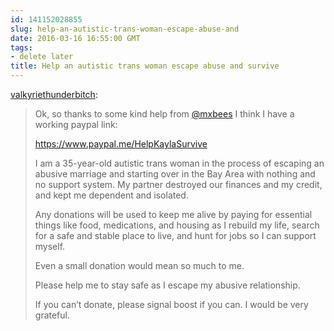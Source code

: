 ```yaml
---
id: 141152028855
slug: help-an-autistic-trans-woman-escape-abuse-and
date: 2016-03-16 16:55:00 GMT
tags:
- delete later
title: Help an autistic trans woman escape abuse and survive
---
```

<p><a class="tumblr_blog" href="http://valkyriethunderbitch.tumblr.com/post/141059911763">valkyriethunderbitch</a>:</p>
<blockquote>
<p>Ok, so thanks to some kind help from <a href="https://tmblr.co/mQ1cxfcq2fduTOMS6HL6Uvw">@mxbees</a> I think I have a working paypal link:</p>
<p><a href="https://www.paypal.me/HelpKaylaSurvive">https://www.paypal.me/HelpKaylaSurvive</a></p>
<p>I am a 35-year-old autistic trans woman in the process of escaping an abusive marriage and starting over in the Bay Area with nothing and no support system. My partner destroyed our finances and my credit, and kept me dependent and isolated. <br></p>
<p>Any donations will be used to keep me alive by paying for essential things like food, medications, and housing as I rebuild my life, search for a safe and stable place to live, and hunt for jobs so I can support myself.<br></p>
<p>Even a small donation would mean so much to me. <br></p>
<p>Please help me to stay safe as I escape my abusive relationship.</p>
<p>If you can’t donate, please signal boost if you can. I would be very grateful.<br></p>
</blockquote>

